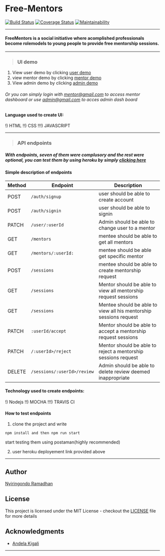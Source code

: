 # Free-Mentors
[![Build Status](https://travis-ci.org/ramadhanbridge/Free-Mentors.svg?branch=develop)](https://travis-ci.org/ramadhanbridge/Free-Mentors)  [![Coverage Status](https://coveralls.io/repos/github/ramadhanbridge/Free-Mentors/badge.svg?branch=develop)](https://coveralls.io/github/ramadhanbridge/Free-Mentors?branch=develop)  [![Maintainability](https://api.codeclimate.com/v1/badges/85154ae78c2912709761/maintainability)](https://codeclimate.com/github/ramadhanbridge/Free-Mentors/maintainability)

***
#### FreeMentors is a social initiative where acomplished professionals become rolemodels to young people to provide free mentorship sessions.
***

> ###  UI demo
1) View user   demo by clicking   [user demo](https://ramadhanbridge.github.io/Free-Mentors/UI/html/index.html)
2) view mentor demo by clicking [mentor demo](https://ramadhanbridge.github.io/Free-Mentors/UI/html/mentor.html)
3) View admin  demo by clicking  [admin demo](https://ramadhanbridge.github.io/Free-Mentors/UI/html/admin.html)

###### Or you can simply login with mentor@gmail.com to access mentor dashboard or use admin@gmail.com to acces admin dash board 

#### Language used to create UI:
!)   HTML
!!)  CSS
!!!) JAVASCRIPT

*** 

> ### API endpoints

##### With  endpoints, seven of them were complusory  and the rest were optional, you can test them by using heroku by simply  [clicking here](https://adc10.herokuapp.com/api/v1)

#### Simple description of endpoints

| Method        | Endpoint                 | Description|
| ------------- | --------------------------|------------|
| POST           |`/auth/signup`   |user should be able to create account|
| POST          | `/auth/signin`   |user should be able to signin |
| PATCH       | `/user/:userId`   |Admin should be able to change user to a mentor|
| GET        | `/mentors `   | mentee should be able to get all mentors|
| GET          | `/mentors/:userId:`   |mentee should be able get specific mentor|
| POST  |`/sessions` |mentee should be able to create mentorship request|
| GET         | `/sessions`   |Mentor should be able to view all mentorship request sessions|
| GET         | `/sessions`   |Mentee should be able to view all his mentorship  sessions request |
| PATCH          | `:userId/accept`   |Mentor should be able to accept a mentorship request sessions|
| PATCH          | `/:userId>/reject`   |Mentor should be able to reject a mentorship sessions request |
| DELETE          | `/sessions/:userId>/review`   | Admin should be able to delete review deemed inappropriate |


 #### Technology used to create endpoints:
!)   Nodejs
!!)  MOCHA
!!!) TRAVIS CI

 #### How to test endpoints
 1) clone the project  and write 
 ```#js
 npm install and then npm run start
 ``` 
 start testing them using postaman(highly recommended)

 2) user heroku deployement link provided above

***

## Author

[Nyiringondo Ramadhan](https://github.com/ramadhanbridge/Free-Mentors/)

## License

This project is licensed under the MIT License - checkout  the [LICENSE](LICENSE.md) file for more details

## Acknowledgments

* [Andela Kigali](https://andela.com/)

***

